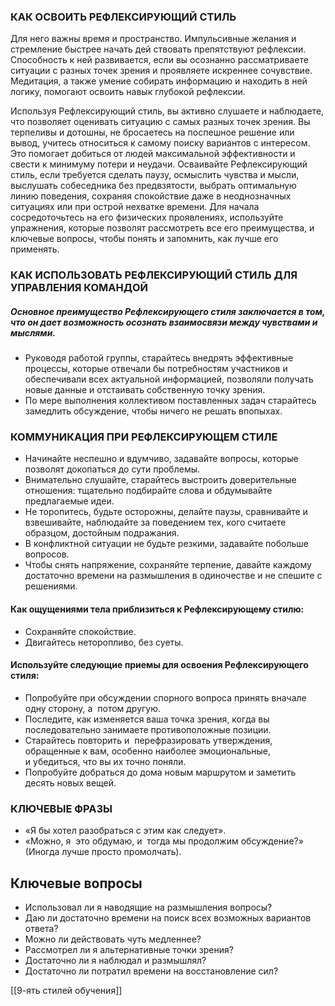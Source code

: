 ### КАК ОСВОИТЬ РЕФЛЕКСИРУЮЩИЙ СТИЛЬ
Для него важны время и пространство. Импульсивные желания и стремление быстрее начать дей ствовать препятствуют рефлексии. Способность к ней развивается, если вы осознанно рассматриваете ситуации с разных точек зрения и проявляете искреннее сочувствие. Медитация, а также умение собирать информацию и находить в ней логику, помогают освоить навык глубокой рефлексии.


Используя Рефлексирующий стиль, вы активно слушаете и наблюдаете, что позволяет оценивать ситуацию с самых разных точек зрения. Вы терпеливы и дотошны, не бросаетесь на поспешное решение или вывод, учитесь относиться к самому поиску вариантов с интересом. Это помогает добиться от людей максимальной эффективности и свести к минимуму потери и неудачи. Осваивайте Рефлексирующий стиль, если требуется сделать паузу, осмыслить чувства и мысли, выслушать собеседника без предвзятости, выбрать оптимальную линию поведения, сохраняя спокойствие даже в неоднозначных ситуациях или при острой нехватке времени. Для начала сосредоточьтесь на его физических проявлениях, используйте упражнения, которые позволят рассмотреть все его преимущества, и ключевые вопросы, чтобы понять и запомнить, как лучше его применять.

 
 ### КАК ИСПОЛЬЗОВАТЬ РЕФЛЕКСИРУЮЩИЙ СТИЛЬ ДЛЯ УПРАВЛЕНИЯ КОМАНДОЙ 
 ##### Основное преимущество Рефлексирующего стиля заключается в том, что он дает возможность осознать взаимосвязи  между чувствами и мыслями. 
 - Руководя работой группы, старайтесь внедрять эффективные процессы, которые отвечали бы потребностям участников и обеспечивали всех актуальной информацией, позволяли получать новые данные и отстаивать собственную точку зрения.
 -  По мере выполнения коллективом поставленных задач старайтесь замедлить обсуждение, чтобы ничего не решать впопыхах.

### КОММУНИКАЦИЯ ПРИ РЕФЛЕКСИРУЮЩЕМ СТИЛЕ 
- Начинайте неспешно и вдумчиво, задавайте вопросы, которые позволят докопаться до сути проблемы. 
- Внимательно слушайте, старайтесь выстроить доверительные отношения: тщательно подбирайте слова и обдумывайте предлагаемые идеи. 
- Не торопитесь, будьте осторожны, делайте паузы, сравнивайте и взвешивайте, наблюдайте за поведением тех, кого считаете образцом, достойным подражания. 
- В конфликтной ситуации не будьте резкими, задавайте побольше вопросов.
-  Чтобы снять напряжение, сохраняйте терпение, давайте каждому достаточно времени на размышления в одиночестве и не спешите с решениями.

#### Как ощущениями тела приблизиться к Рефлексирующему стилю:
- Сохраняйте спокойствие. 
- Двигайтесь неторопливо, без суеты.

#### Используйте следующие приемы для освоения Рефлексирующего стиля:
- Попробуйте при обсуждении спорного вопроса принять вначале одну сторону, а  потом другую.
-  Последите, как изменяется ваша точка зрения, когда вы последовательно занимаете противоположные позиции. 
-  Старайтесь повторить и  перефразировать утверждения, обращенные к вам, особенно наиболее эмоциональные, и убедиться, что вы их точно поняли. 
-  Попробуйте добраться до дома новым маршрутом и заметить десять новых вещей.


### КЛЮЧЕВЫЕ ФРАЗЫ
- «Я бы хотел разобраться с этим как следует». 
- «Можно, я  это обдумаю, и  тогда мы продолжим обсуждение?» (Иногда лучше просто промолчать).
 
 ## Ключевые вопросы
 - Использовал ли я наводящие на размышления вопросы?
 -  Даю ли достаточно времени на поиск всех возможных вариантов ответа? 
 -  Можно ли действовать чуть медленнее?
 -   Рассмотрел ли я альтернативные точки зрения? 
 -   Достаточно ли я наблюдал и размышлял?
 -   Достаточно ли потратил времени на восстановление сил?
 
[[9-ять стилей обучения]]